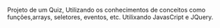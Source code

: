 Projeto de um Quiz, Utilizando os conhecimentos de conceitos como funções,arrays, seletores, eventos, etc. Utilixando JavasCript e JQuery.